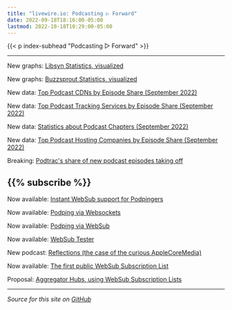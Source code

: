 ```yaml
---
title: "livewire.io: Podcasting ▷ Forward"
date: 2022-09-18T18:16:00-05:00
lastmod: 2022-10-18T10:29:00-05:00
---
```


{{< p index-subhead "Podcasting ▷ Forward" >}}

---

New graphs: [Libsyn Statistics, visualized](/libsyn-stats-visualized)

New graphs: [Buzzsprout Statistics, visualized](/buzzsprout-stats-visualized)

New data: [Top Podcast CDNs by Episode Share (September 2022)](/podcast-cdns-by-episode-share)

New data: [Top Podcast Tracking Services by Episode Share (September 2022)](/podcast-trackers-by-episode-share)

New data: [Statistics about Podcast Chapters (September 2022)](/podcast-chapters-stats)

New data: [Top Podcast Hosting Companies by Episode Share (September 2022)](/podcast-hosts-by-episode-share)

Breaking: [Podtrac's share of new podcast episodes taking off](/podtrac-share-of-new-episodes-taking-off)

{{% subscribe %}}
---

Now available: [Instant WebSub support for Podpingers](/instant-websub-for-podpingers)

Now available: [Podping via Websockets](/podping-via-websockets)

Now available: [Podping via WebSub](/podping-via-websub)

Now available: [WebSub Tester](/websub-tester)

New podcast: [Reflections (the case of the curious AppleCoreMedia)](/new-podcast-reflections)

Now available: [The first public WebSub Subscription List](/first-public-subscription-list)

Proposal: [Aggregator Hubs, using WebSub Subscription Lists](/aggregator-hubs)

---

*Source for this site on [GitHub](https://github.com/skymethod/livewire-web)*
